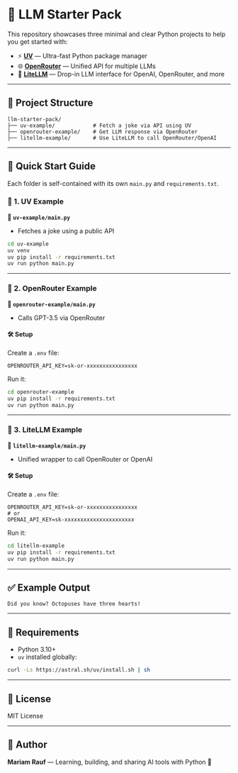 # 🧠 LLM Starter Pack

This repository showcases three minimal and clear Python projects to help you get started with:

* ⚡ [**UV**](https://github.com/astral-sh/uv) — Ultra-fast Python package manager
* 🌐 [**OpenRouter**](https://openrouter.ai/) — Unified API for multiple LLMs
* 🤖 [**LiteLLM**](https://github.com/BerriAI/litellm) — Drop-in LLM interface for OpenAI, OpenRouter, and more

---

## 📁 Project Structure

```
llm-starter-pack/
├── uv-example/            # Fetch a joke via API using UV
├── openrouter-example/    # Get LLM response via OpenRouter
├── litellm-example/       # Use LiteLLM to call OpenRouter/OpenAI
```

---

## 🚀 Quick Start Guide

Each folder is self-contained with its own `main.py` and `requirements.txt`.

### 🔹 1. UV Example

**📁 `uv-example/main.py`**

* Fetches a joke using a public API

```bash
cd uv-example
uv venv
uv pip install -r requirements.txt
uv run python main.py
```

---

### 🔹 2. OpenRouter Example

**📁 `openrouter-example/main.py`**

* Calls GPT-3.5 via OpenRouter

#### 🛠 Setup

Create a `.env` file:

```env
OPENROUTER_API_KEY=sk-or-xxxxxxxxxxxxxxxx
```

Run it:

```bash
cd openrouter-example
uv pip install -r requirements.txt
uv run python main.py
```

---

### 🔹 3. LiteLLM Example

**📁 `litellm-example/main.py`**

* Unified wrapper to call OpenRouter or OpenAI

#### 🛠 Setup

Create a `.env` file:

```env
OPENROUTER_API_KEY=sk-or-xxxxxxxxxxxxxxxx
# or
OPENAI_API_KEY=sk-xxxxxxxxxxxxxxxxxxxxxx
```

Run it:

```bash
cd litellm-example
uv pip install -r requirements.txt
uv run python main.py
```

---

## ✅ Example Output

```
Did you know? Octopuses have three hearts!
```

---

## 📌 Requirements

* Python 3.10+
* `uv` installed globally:

```bash
curl -Ls https://astral.sh/uv/install.sh | sh
```

---

## 📜 License

MIT License

---

## 🙌 Author

**Mariam Rauf** — Learning, building, and sharing AI tools with Python 🚀



